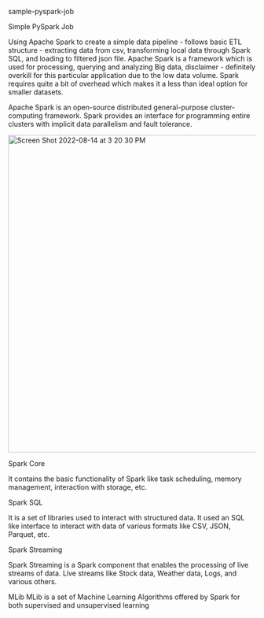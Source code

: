 sample-pyspark-job

Simple PySpark Job

Using Apache Spark to create a simple data pipeline - follows basic ETL structure - extracting data from csv, transforming local data through Spark SQL, and loading to filtered json file. Apache Spark is a framework which is used for processing, querying and analyzing Big data, disclaimer - definitely overkill for this particular application due to the low data volume. Spark requires quite a bit of overhead which makes it a less than ideal option for smaller datasets. 

Apache Spark is an open-source distributed general-purpose cluster-computing framework. Spark provides an interface for programming entire clusters with implicit data parallelism and fault tolerance.

<img width="645" alt="Screen Shot 2022-08-14 at 3 20 30 PM" src="https://user-images.githubusercontent.com/16201715/184556925-bb48450c-f220-4fcf-a9cf-5ca39c05e403.png">


Spark Core

It contains the basic functionality of Spark like task scheduling, memory management, interaction with storage, etc.

Spark SQL

It is a set of libraries used to interact with structured data. It used an SQL like interface to interact with data of various formats like CSV, JSON, Parquet, etc.

Spark Streaming

Spark Streaming is a Spark component that enables the processing of live streams of data. Live streams like Stock data, Weather data, Logs, and various others.

MLib
MLib is a set of Machine Learning Algorithms offered by Spark for both supervised and unsupervised learning
